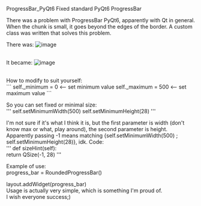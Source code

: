 ProgressBar_PyQt6
Fixed standard PyQt6 ProgressBar 


There was a problem with ProgressBar PyQt6, apparently with Qt in general. When the chunk is small, it goes beyond the edges of the border. A custom class was written that solves this problem.<br>

There was:
![image](https://github.com/user-attachments/assets/48e709b2-7a4f-48d3-89f4-cfebe604288a)
<br>
<br>

It became:
![image](https://github.com/user-attachments/assets/a567ecc2-e0a2-42ab-99ad-dfe8d0b62e8e)



<br>
How to modify to suit yourself:<br>
```
self._minimum = 0 <-- set minimum value
self._maximum = 500 <-- set maximum value
```
<br>
    
So you can set fixed or minimal size:<br>
'''
self.setMinimumWidth(500)
self.setMinimumHeight(28)
'''
<br>

I'm not sure if it's what I think it is, but the first parameter is width (don't know max or what, play around), the second parameter is height. Apparently passing -1 means matching {self.setMinimumWidth(500) ; self.setMinimumHeight(28)}, idk. Code:<br>
'''
def sizeHint(self):<br>
    return QSize(-1, 28)
'''
<br>

Example of use:<br>
progress_bar = RoundedProgressBar()

layout.addWidget(progress_bar)
<br>
Usage is actually very simple, which is something I'm proud of.<br>
I wish everyone success;)
